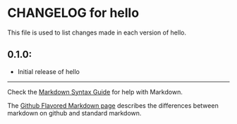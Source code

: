 # CHANGELOG for hello

This file is used to list changes made in each version of hello.

## 0.1.0:

* Initial release of hello

- - -
Check the [Markdown Syntax Guide](http://daringfireball.net/projects/markdown/syntax) for help with Markdown.

The [Github Flavored Markdown page](http://github.github.com/github-flavored-markdown/) describes the differences between markdown on github and standard markdown.
